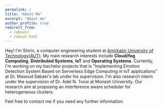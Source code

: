```yaml
---
permalink: /
title: "About Me"
excerpt: "About me"
author_profile: true
redirect_from: 
  - /about/
  - /about.html
---
```


Hey! I'm Shirin, a computer engineering student at [Amirkabir University of Technology(AUT)](https://aut.ac.ir/en).
My main research interests include **Cloud/fog Computing**, **Distributed Systems**, **IoT** and **Operating Systems**. Currently, I'm working on my bachelor projects that is "Implementing Emotion Detection System Based on Serverless Edge Computing in IoT applications" at Dr. Masoud Sabaei's lab under his supervision. I'm also research intern under the supervision of Dr. Adel N. Toosi at Monash University. Our research aim at proposing an interference aware scheduler for heterogeneous clusters.


Feel free to contact me if you need any further information.
